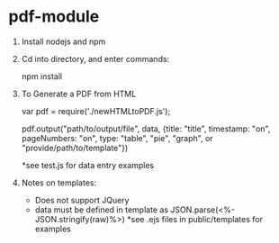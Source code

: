 # pdf-module

1. Install nodejs and npm

2. Cd into directory, and enter commands:

    npm install

3. To Generate a PDF from HTML
    
    var pdf = require('./newHTMLtoPDF.js');

    pdf.output("path/to/output/file", data, 
 			{title: "title", 
 			timestamp: "on", 
 			pageNumbers: "on", 
 			type: "table", "pie", "graph", or "provide/path/to/template"})
 			
    *see test.js for data entry examples
  
4. Notes on templates:
    - Does not support JQuery
    - data must be defined in template as JSON.parse(<%- JSON.stringify(raw)%>)
         *see .ejs files in public/templates for examples
